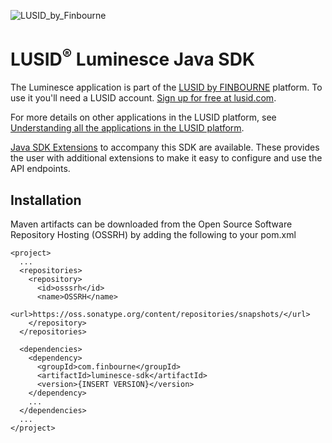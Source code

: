 ![LUSID_by_Finbourne](https://content.finbourne.com/LUSID_repo.png)


# LUSID<sup>®</sup> Luminesce Java SDK

The Luminesce application is part of the [LUSID by FINBOURNE](https://www.finbourne.com/lusid-technology) platform. To use it you'll need a LUSID account. [Sign up for free at lusid.com](https://www.lusid.com/app/signup).

For more details on other applications in the LUSID platform, see [Understanding all the applications in the LUSID platform](https://support.lusid.com/knowledgebase/article/KA-01787/en-us).

[Java SDK Extensions](https://github.com/finbourne/luminesce-sdk-extensions-java) to accompany this SDK are available. These provides the user with additional extensions to make it easy to configure and use the API endpoints.

## Installation

Maven artifacts can be downloaded from the Open Source Software Repository Hosting (OSSRH) by adding the following to your pom.xml

```
<project>
  ...
  <repositories>
    <repository>
      <id>osssrh</id>
      <name>OSSRH</name>
      <url>https://oss.sonatype.org/content/repositories/snapshots/</url>
    </repository>
  </repositories>

  <dependencies>
    <dependency>
      <groupId>com.finbourne</groupId>
      <artifactId>luminesce-sdk</artifactId>
      <version>{INSERT VERSION}</version>
    </dependency>
    ...
  </dependencies>
  ...
</project>
```
